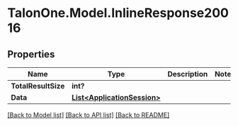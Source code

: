 # TalonOne.Model.InlineResponse20016
## Properties

Name | Type | Description | Notes
------------ | ------------- | ------------- | -------------
**TotalResultSize** | **int?** |  | 
**Data** | [**List&lt;ApplicationSession&gt;**](ApplicationSession.md) |  | 

[[Back to Model list]](../README.md#documentation-for-models) [[Back to API list]](../README.md#documentation-for-api-endpoints) [[Back to README]](../README.md)

